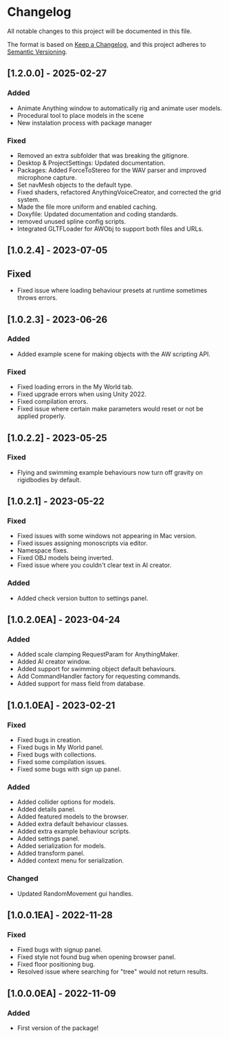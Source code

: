 # Changelog
All notable changes to this project will be documented in this file.

The format is based on [Keep a Changelog](https://keepachangelog.com/en/1.0.0/),
and this project adheres to [Semantic Versioning](https://semver.org/spec/v2.0.0.html).

## [1.2.0.0] - 2025-02-27
### Added
- Animate Anything window to automatically rig and animate user models.
- Procedural tool to place models in the scene
- New instalation process with package manager
### Fixed
- Removed an extra subfolder that was breaking the gitignore.
- Desktop & ProjectSettings: Updated documentation.
- Packages: Added ForceToStereo for the WAV parser and improved microphone capture.
- Set navMesh objects to the default type.
- Fixed shaders, refactored AnythingVoiceCreator, and corrected the grid system.
- Made the file more uniform and enabled caching.
- Doxyfile: Updated documentation and coding standards. 
- removed unused spline config scripts.
- Integrated GLTFLoader for AWObj to support both files and URLs.

## [1.0.2.4] - 2023-07-05
## Fixed
- Fixed issue where loading behaviour presets at runtime sometimes throws errors.

## [1.0.2.3] - 2023-06-26
### Added
- Added example scene for making objects with the AW scripting API.
### Fixed
- Fixed loading errors in the My World tab.
- Fixed upgrade errors when using Unity 2022.
- Fixed compilation errors.
- Fixed issue where certain make parameters would reset or not be applied properly.

## [1.0.2.2] - 2023-05-25
### Fixed
- Flying and swimming example behaviours now turn off gravity on rigidbodies by default.

## [1.0.2.1] - 2023-05-22
### Fixed
- Fixed issues with some windows not appearing in Mac version.
- Fixed issues assigning monoscripts via editor.
- Namespace fixes.
- Fixed OBJ models being inverted.
- Fixed issue where you couldn't clear text in AI creator.
### Added
- Added check version button to settings panel.

## [1.0.2.0EA] - 2023-04-24
### Added
- Added scale clamping RequestParam for AnythingMaker.
- Added AI creator window.
- Added support for swimming object default behaviours.
- Add CommandHandler factory for requesting commands.
- Added support for mass field from database.

## [1.0.1.0EA] - 2023-02-21
### Fixed
- Fixed bugs in creation.
- Fixed bugs in My World panel.
- Fixed bugs with collections.
- Fixed some compilation issues.
- Fixed some bugs with sign up panel.
### Added
- Added collider options for models.
- Added details panel.
- Added featured models to the browser.
- Added extra default behaviour classes.
- Added extra example behaviour scripts.
- Added settings panel.
- Added serialization for models.
- Added transform panel.
- Added context menu for serialization.
### Changed
- Updated RandomMovement gui handles.

## [1.0.0.1EA] - 2022-11-28
### Fixed
- Fixed bugs with signup panel.
- Fixed style not found bug when opening browser panel.
- Fixed floor positioning bug.
- Resolved issue where searching for "tree" would not return results.

## [1.0.0.0EA] - 2022-11-09
### Added
- First version of the package!
